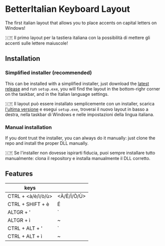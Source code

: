# BetterItalian Keyboard Layout

The first italian layout that allows you to place accents on capital letters on Windows!

🇮🇹 Il primo layout per la tastiera italiana con la possibilità di mettere gli accenti sulle lettere maiuscole!

## Installation

### Simplified installer (recommended)
This can be installed with a simplified installer, just download the [latest release](https://github.com/notherealmarco/BetterItalianKeyboard/releases) and run `setup.exe`, you will find the layout in the bottom-righr corner on the taskbar, and in the Italian language settings.

🇮🇹 Il layout può essere installato semplicemente con un installer, scarica [l'ultima versione](https://github.com/notherealmarco/BetterItalianKeyboard/releases) e esegui `setup.exe`, troverai il nuovo layout in basso a destra, nella taskbar di Windows e nelle impostazioni della lingua italiana.

### Manual installation
If you dont trust the installer, you can always do it manually: just clone the repo and install the proper DLL manually.

🇮🇹 Se l'installer non dovesse ispirarti fiducia, puoi sempre installare tutto manualmente: clona il repository e installa manualmente il DLL corretto.

## Features

| keys |  |
|--------------------|-------------|
| CTRL + <à/è/ì/ò/ù> | <À/È/Ì/Ò/Ù> |
| CTRL + SHIFT + è | É |
| ALTGR + ' | ` |
| ALTGR + ì | ~ |
| CTRL + ALT + ' | ` |
| CTRL + ALT + ì | ~ |